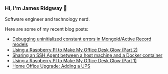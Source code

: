 ### Hi, I'm James Ridgway 👋
Software engineer and technology nerd.

Here are some of my recent blog posts:
  * [Debugging uninitialized constant errors in Mongoid/Active Record models](https://www.jamesridgway.co.uk/debugging-uninitialized-constant-issues-in-mongoid-active/)
  * [Using a Raspberry PI to Make My Office Desk Glow (Part 2)](https://www.jamesridgway.co.uk/using-a-raspberry-pi-to-make-my-office-desk-glow-part-2/)
  * [Sharing an SSH Agent between a host machine and a Docker container](https://www.jamesridgway.co.uk/sharing-an-ssh-agent-between-a-host-machine-and-a-docker-container/)
  * [Using a Raspberry PI to Make My Office Desk Glow (Part 1)](https://www.jamesridgway.co.uk/using-a-raspberry-pi-to-make-my-office-desk-glow/)
  * [Home Office Upgrade: Adding a UPS](https://www.jamesridgway.co.uk/home-office-upgrade-adding-a-ups/)
